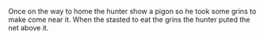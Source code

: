 Once on the way to home the hunter show a pigon so he took some grins to make come near it.
When the stasted to eat the grins the hunter puted the net above it.